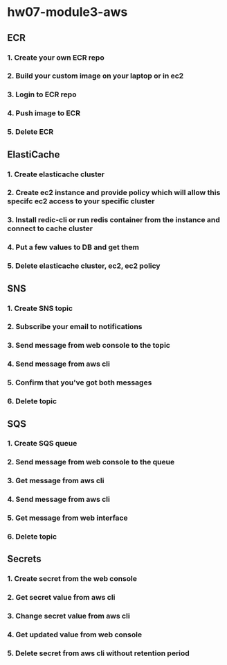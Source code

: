 # hw07-module3-aws

## ECR

### 1. Create your own ECR repo
### 2. Build your custom image on your laptop or in ec2
### 3. Login to ECR repo
### 4. Push image to ECR
### 5. Delete ECR


## ElastiCache

### 1. Create elasticache cluster
### 2. Create ec2 instance and provide policy which will allow this specifc ec2 access to your specific cluster
### 3. Install redic-cli or run redis container from the instance and connect to cache cluster
### 4. Put a few values to DB and get them
### 5. Delete elasticache cluster, ec2, ec2 policy


## SNS

### 1. Create SNS topic
### 2. Subscribe your email to notifications
### 3. Send message from web console to the topic
### 4. Send message from aws cli
### 5. Confirm that you've got both messages
### 6. Delete topic


## SQS

### 1. Create SQS queue
### 2. Send message from web console to the queue
### 3. Get message from aws cli
### 4. Send message from aws cli
### 5. Get message from web interface
### 6. Delete topic


## Secrets

### 1. Create secret from the web console
### 2. Get secret value from aws cli
### 3. Change secret value from aws cli
### 4. Get updated value from web console
### 5. Delete secret from aws cli without retention period